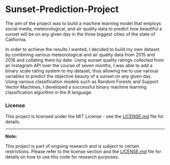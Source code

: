 # Sunset-Prediction-Project

The aim of the project was to build a machine learning model that employs social media, meteorological, and air quality data to predict how beautiful a sunset will be on any given day in the three biggest cities of the state of California. 

In order to achieve the results I wanted, I decided to build my own dataset by combining various meteorological and air quality data from 2015 and 2016 and collating them by date. Using sunset quality ratings collected from an Instagram API over the course of seven months, I was able to add a binary scale rating system to my dataset, thus allowing me to use various variables to predict the objective beauty of a sunset on any given day. Using various classification models such as Random Forests and Support Vector Machines, I developed a successful binary machine learning classification algorithm in the R language.

### License

This project is licensed under the MIT License - see the [LICENSE.md](LICENSE.md) file for details.

---

**Note:**

This project is part of ongoing research and is subject to certain restrictions. Please refer to the license section and the [LICENSE.md](LICENSE.md) file for details on how to use this code for research purposes.
